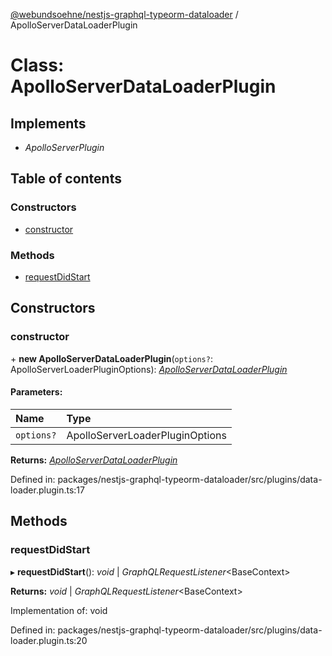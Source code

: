 [@webundsoehne/nestjs-graphql-typeorm-dataloader](../README.md) / ApolloServerDataLoaderPlugin

# Class: ApolloServerDataLoaderPlugin

## Implements

- _ApolloServerPlugin_

## Table of contents

### Constructors

- [constructor](apolloserverdataloaderplugin.md#constructor)

### Methods

- [requestDidStart](apolloserverdataloaderplugin.md#requestdidstart)

## Constructors

### constructor

\+ **new ApolloServerDataLoaderPlugin**(`options?`: ApolloServerLoaderPluginOptions): [_ApolloServerDataLoaderPlugin_](apolloserverdataloaderplugin.md)

#### Parameters:

| Name       | Type                            |
| :--------- | :------------------------------ |
| `options?` | ApolloServerLoaderPluginOptions |

**Returns:** [_ApolloServerDataLoaderPlugin_](apolloserverdataloaderplugin.md)

Defined in: packages/nestjs-graphql-typeorm-dataloader/src/plugins/data-loader.plugin.ts:17

## Methods

### requestDidStart

▸ **requestDidStart**(): _void_ \| _GraphQLRequestListener_<BaseContext\>

**Returns:** _void_ \| _GraphQLRequestListener_<BaseContext\>

Implementation of: void

Defined in: packages/nestjs-graphql-typeorm-dataloader/src/plugins/data-loader.plugin.ts:20

